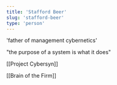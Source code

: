 ```yaml
---
title: 'Stafford Beer'
slug: 'stafford-beer'
type: 'person'
---
```


'father of management cybernetics'

"the purpose of a system is what it does"

[[Project Cybersyn]]

[[Brain of the Firm]]